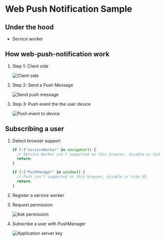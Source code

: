 # Web Push Notification Sample

## Under the hood

- Service worker

## How web-push-notification work

1. Step 1: Client side

    ![Client side](https://developers.google.com/web/fundamentals/push-notifications/images/svgs/browser-to-server.svg)

2. Step 2: Send a Push Message

    ![Send push message](https://developers.google.com/web/fundamentals/push-notifications/images/svgs/server-to-push-service.svg)

3. Step 3: Push event the the user device

    ![Push event to device](https://developers.google.com/web/fundamentals/push-notifications/images/svgs/push-service-to-sw-event.svg)

## Subscribing a user

1. Detect browser support

    ```js
    if (!("serviceWorker" in navigator)) {
      // Service Worker isn't supported on this browser, disable or hide UI.
      return;
    }

    if (!("PushManager" in window)) {
      // Push isn't supported on this browser, disable or hide UI.
      return;
    }
    ```

2. Register a service worker


3. Request permission

    ![Ask permission](https://i.stack.imgur.com/Bazqj.png)

4. Subscribe a user with PushManager

    ![Application server key](https://developers.google.com/web/fundamentals/push-notifications/images/svgs/application-server-key-subscribe.svg)